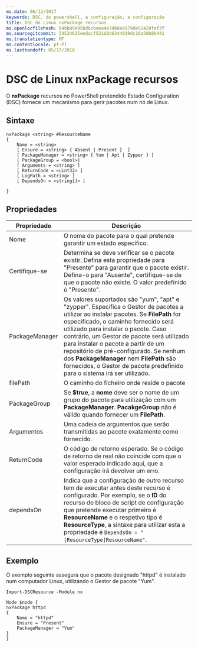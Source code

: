 ```yaml
---
ms.date: 06/12/2017
keywords: DSC, do powershell, a configuração, a configuração
title: DSC de Linux nxPackage recursos
ms.openlocfilehash: 64bb89a95bd6cbaea4e74b8a9979de52428fef3f
ms.sourcegitcommit: 54534635eedacf531d8d6344019dc16a50b8b441
ms.translationtype: MT
ms.contentlocale: pt-PT
ms.lasthandoff: 05/17/2018
---
```

# <a name="dsc-for-linux-nxpackage-resource"></a>DSC de Linux nxPackage recursos

O **nxPackage** recursos no PowerShell pretendido Estado Configuration (DSC) fornece um mecanismo para gerir pacotes num nó de Linux.

## <a name="syntax"></a>Sintaxe

```
nxPackage <string> #ResourceName
{
    Name = <string>
    [ Ensure = <string> { Absent | Present }  ]
    [ PackageManager = <string> { Yum | Apt | Zypper } ]
    [ PackageGroup = <bool>]
    [ Arguments = <string> ]
    [ ReturnCode = <uint32> ]
    [ LogPath = <string> ]
    [ DependsOn = <string[]> ]

}
```

## <a name="properties"></a>Propriedades

|  Propriedade |  Descrição |
|---|---|
| Nome| O nome do pacote para o qual pretende garantir um estado específico.|
| Certifique-se| Determina se deve verificar se o pacote existir. Defina esta propriedade para "Presente" para garantir que o pacote existir. Defina-o para "Ausente", certifique-se de que o pacote não existe. O valor predefinido é "Presente".|
| PackageManager| Os valores suportados são "yum", "apt" e "zypper". Especifica o Gestor de pacotes a utilizar ao instalar pacotes. Se **FilePath** for especificado, o caminho fornecido será utilizado para instalar o pacote. Caso contrário, um Gestor de pacote será utilizado para instalar o pacote a partir de um repositório de pré-configurado. Se nenhum dos **PackageManager** nem **FilePath** são fornecidos, o Gestor de pacote predefinido para o sistema irá ser utilizado.|
| filePath| O caminho do ficheiro onde reside o pacote|
| PackageGroup| Se **$true**, a **nome** deve ser o nome de um grupo do pacote para utilização com um **PackageManager**. **PacakgeGroup** não é válido quando fornecer um **FilePath**.|
| Argumentos| Uma cadeia de argumentos que serão transmitidas ao pacote exatamente como fornecido.|
| ReturnCode| O código de retorno esperado. Se o código de retorno de real não coincide com que o valor esperado indicado aqui, que a configuração irá devolver um erro.|
| dependsOn | Indica que a configuração de outro recurso tem de executar antes deste recurso é configurado. Por exemplo, se o **ID** do recurso de bloco de script de configuração que pretende executar primeiro é **ResourceName** e o respetivo tipo é **ResourceType**, a sintaxe para utilizar esta a propriedade é `DependsOn = "[ResourceType]ResourceName"`.|

## <a name="example"></a>Exemplo

O exemplo seguinte assegura que o pacote designado "httpd" é instalado num computador Linux, utilizando o Gestor de pacote "Yum".

```
Import-DSCResource -Module nx

Node $node {
nxPackage httpd
{
    Name = "httpd"
    Ensure = "Present"
    PackageManager = "Yum"
}
}
```